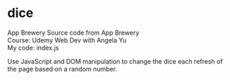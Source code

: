 # dice
App Brewery
Source code from App Brewery <br />
Course: Udemy Web Dev with Angela Yu <br />
My code: index.js

Use JavaScript and DOM manipulation to change the dice each refresh of the page based on a random number.
